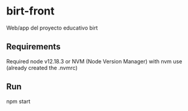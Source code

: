 # birt-front

Web/app del proyecto educativo birt


## Requirements

Required node v12.18.3 or NVM (Node Version Manager) with nvm use (already created the .nvmrc)

## Run

npm start
